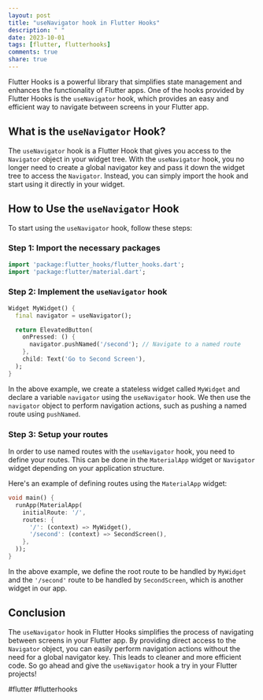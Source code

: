 ```yaml
---
layout: post
title: "useNavigator hook in Flutter Hooks"
description: " "
date: 2023-10-01
tags: [flutter, flutterhooks]
comments: true
share: true
---
```


Flutter Hooks is a powerful library that simplifies state management and enhances the functionality of Flutter apps. One of the hooks provided by Flutter Hooks is the `useNavigator` hook, which provides an easy and efficient way to navigate between screens in your Flutter app.

## What is the `useNavigator` Hook?

The `useNavigator` hook is a Flutter Hook that gives you access to the `Navigator` object in your widget tree. With the `useNavigator` hook, you no longer need to create a global navigator key and pass it down the widget tree to access the `Navigator`. Instead, you can simply import the hook and start using it directly in your widget.

## How to Use the `useNavigator` Hook

To start using the `useNavigator` hook, follow these steps:

### Step 1: Import the necessary packages

```dart
import 'package:flutter_hooks/flutter_hooks.dart';
import 'package:flutter/material.dart';
```

### Step 2: Implement the `useNavigator` hook

```dart
Widget MyWidget() {
  final navigator = useNavigator();

  return ElevatedButton(
    onPressed: () {
      navigator.pushNamed('/second'); // Navigate to a named route
    },
    child: Text('Go to Second Screen'),
  );
}
```

In the above example, we create a stateless widget called `MyWidget` and declare a variable `navigator` using the `useNavigator` hook. We then use the `navigator` object to perform navigation actions, such as pushing a named route using `pushNamed`.

### Step 3: Setup your routes

In order to use named routes with the `useNavigator` hook, you need to define your routes. This can be done in the `MaterialApp` widget or `Navigator` widget depending on your application structure.

Here's an example of defining routes using the `MaterialApp` widget:

```dart
void main() {
  runApp(MaterialApp(
    initialRoute: '/',
    routes: {
      '/': (context) => MyWidget(),
      '/second': (context) => SecondScreen(),
    },
  ));
}
```

In the above example, we define the root route to be handled by `MyWidget` and the `'/second'` route to be handled by `SecondScreen`, which is another widget in our app.

## Conclusion

The `useNavigator` hook in Flutter Hooks simplifies the process of navigating between screens in your Flutter app. By providing direct access to the `Navigator` object, you can easily perform navigation actions without the need for a global navigator key. This leads to cleaner and more efficient code. So go ahead and give the `useNavigator` hook a try in your Flutter projects!

#flutter #flutterhooks